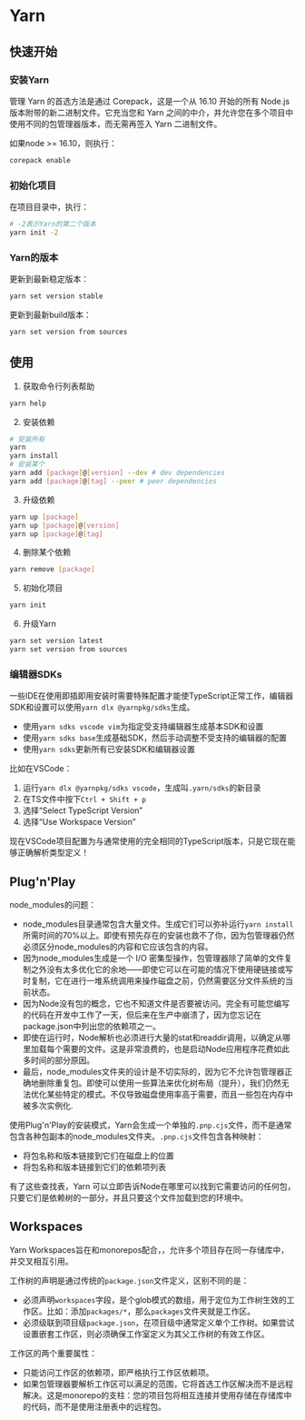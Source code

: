 # Yarn

## 快速开始

### 安装Yarn

管理 Yarn 的首选方法是通过 Corepack，这是一个从 16.10 开始的所有 Node.js 版本附带的新二进制文件。它充当您和 Yarn 之间的中介，并允许您在多个项目中使用不同的包管理器版本，而无需再签入 Yarn 二进制文件。

如果node >= 16.10，则执行：

```bash
corepack enable
```

### 初始化项目

在项目目录中，执行：

```bash
# -2表示Yarn的第二个版本
yarn init -2
```

### Yarn的版本

更新到最新稳定版本：

```bash
yarn set version stable
```

更新到最新build版本：

```bash
yarn set version from sources
```

## 使用

1. 获取命令行列表帮助

```bash
yarn help
```

2. 安装依赖

```bash
# 安装所有
yarn
yarn install
# 安装某个
yarn add [package]@[version] --dev # dev dependencies
yarn add [package]@[tag] --peer # peer dependencies
```

3. 升级依赖

```bash
yarn up [package]
yarn up [package]@[version]
yarn up [package]@[tag]
```

4. 删除某个依赖

```bash
yarn remove [package]
```

5. 初始化项目

```bash
yarn init
```

6. 升级Yarn

```bash
yarn set version latest
yarn set version from sources
```

### 编辑器SDKs

一些IDE在使用即插即用安装时需要特殊配置才能使TypeScript正常工作，编辑器SDK和设置可以使用`yarn dlx @yarnpkg/sdks`生成。

- 使用`yarn sdks vscode vim`为指定受支持编辑器生成基本SDK和设置
- 使用`yarn sdks base`生成基础SDK，然后手动调整不受支持的编辑器的配置
- 使用`yarn sdks`更新所有已安装SDK和编辑器设置

比如在VSCode：

1. 运行`yarn dlx @yarnpkg/sdks vscode`，生成叫`.yarn/sdks`的新目录
2. 在TS文件中按下`Ctrl + Shift + p`
3. 选择“Select TypeScript Version”
4. 选择“Use Workspace Version”

现在VSCode项目配置为与通常使用的完全相同的TypeScript版本，只是它现在能够正确解析类型定义！

## Plug'n'Play

node_modules的问题：

- node_modules目录通常包含大量文件。生成它们可以弥补运行`yarn install`所需时间的70%以上。即使有预先存在的安装也救不了你，因为包管理器仍然必须区分node_modules的内容和它应该包含的内容。
- 因为node_modules生成是一个 I/O 密集型操作，包管理器除了简单的文件复制之外没有太多优化它的余地——即使它可以在可能的情况下使用硬链接或写时复制，它在进行一堆系统调用来操作磁盘之前，仍然需要区分文件系统的当前状态。
- 因为Node没有包的概念，它也不知道文件是否要被访问。完全有可能您编写的代码在开发中工作了一天，但后来在生产中崩溃了，因为您忘记在package.json中列出您的依赖项之一。
- 即使在运行时，Node解析也必须进行大量的stat和readdir调用，以确定从哪里加载每个需要的文件。这是非常浪费的，也是启动Node应用程序花费如此多时间的部分原因。
- 最后，node_modules文件夹的设计是不切实际的，因为它不允许包管理器正确地删除重复包。即使可以使用一些算法来优化树布局（提升），我们仍然无法优化某些特定的模式。不仅导致磁盘使用率高于需要，而且一些包在内存中被多次实例化.

使用Plug'n'Play的安装模式，Yarn会生成一个单独的`.pnp.cjs`文件，而不是通常包含各种包副本的node_modules文件夹。`.pnp.cjs`文件包含各种映射：

- 将包名称和版本链接到它们在磁盘上的位置
- 将包名称和版本链接到它们的依赖项列表

有了这些查找表，Yarn 可以立即告诉Node在哪里可以找到它需要访问的任何包，只要它们是依赖树的一部分，并且只要这个文件加载到您的环境中。

## Workspaces

Yarn Workspaces旨在和monorepos配合，，允许多个项目存在同一存储库中，并交叉相互引用。

工作树的声明是通过传统的`package.json`文件定义，区别不同的是：

- 必须声明`workspaces`字段，是个glob模式的数组，用于定位为工作树生效的工作区。比如：添加`packages/*`，那么`packages`文件夹就是工作区。
- 必须级联到项目级`package.json`，在项目级中通常定义单个工作树。如果尝试设置嵌套工作区，则必须确保工作室定义为其父工作树的有效工作区。

工作区的两个重要属性：

- 只能访问工作区的依赖项，即严格执行工作区依赖项。
- 如果包管理器要解析工作区可以满足的范围，它将首选工作区解决而不是远程解决。这是monorepo的支柱：您的项目包将相互连接并使用存储在存储库中的代码，而不是使用注册表中的远程包。

